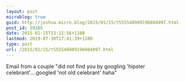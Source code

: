 ```yaml
---
layout: post
microblog: true
guid: http://joshua.micro.blog/2015/01/15/t555548909196804097.html
post_id: 39205
date: 2015-01-15T13:15:56+1100
lastmod: 2019-07-30T17:41:39+1100
type: post
url: /2015/01/15/t555548909196804097.html
---
```

Email from a couple "did not find you by googling 'hipster celebrant'....googled 'not old celebrant' haha"
